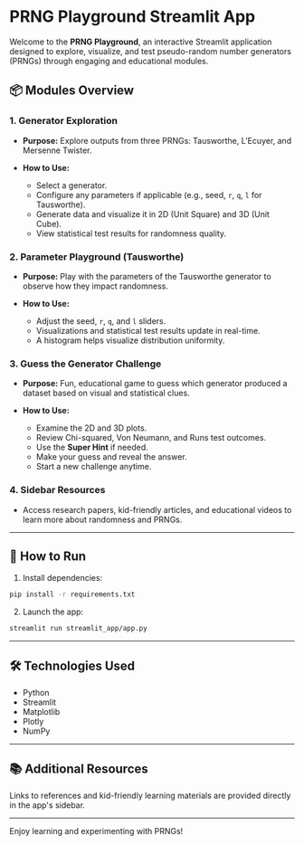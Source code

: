 # PRNG Playground Streamlit App

Welcome to the **PRNG Playground**, an interactive Streamlit application designed to explore, visualize, and test pseudo-random number generators (PRNGs) through engaging and educational modules.

## 📦 Modules Overview

### 1. Generator Exploration

* **Purpose:** Explore outputs from three PRNGs: Tausworthe, L’Ecuyer, and Mersenne Twister.
* **How to Use:**

  * Select a generator.
  * Configure any parameters if applicable (e.g., seed, `r`, `q`, `l` for Tausworthe).
  * Generate data and visualize it in 2D (Unit Square) and 3D (Unit Cube).
  * View statistical test results for randomness quality.

### 2. Parameter Playground (Tausworthe)

* **Purpose:** Play with the parameters of the Tausworthe generator to observe how they impact randomness.
* **How to Use:**

  * Adjust the seed, `r`, `q`, and `l` sliders.
  * Visualizations and statistical test results update in real-time.
  * A histogram helps visualize distribution uniformity.

### 3. Guess the Generator Challenge

* **Purpose:** Fun, educational game to guess which generator produced a dataset based on visual and statistical clues.
* **How to Use:**

  * Examine the 2D and 3D plots.
  * Review Chi-squared, Von Neumann, and Runs test outcomes.
  * Use the **Super Hint** if needed.
  * Make your guess and reveal the answer.
  * Start a new challenge anytime.

### 4. Sidebar Resources

* Access research papers, kid-friendly articles, and educational videos to learn more about randomness and PRNGs.

---

## 🚀 How to Run

1. Install dependencies:

```bash
pip install -r requirements.txt
```

2. Launch the app:

```bash
streamlit run streamlit_app/app.py
```

---

## 🛠 Technologies Used

* Python
* Streamlit
* Matplotlib
* Plotly
* NumPy

---

## 📚 Additional Resources

Links to references and kid-friendly learning materials are provided directly in the app's sidebar.

---

Enjoy learning and experimenting with PRNGs!
